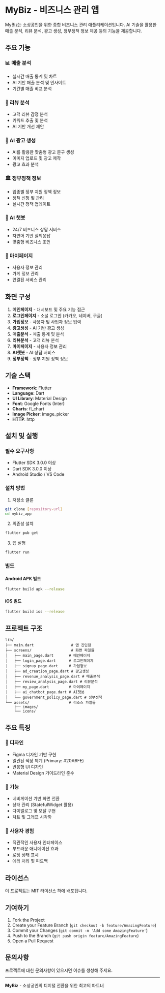 # MyBiz - 비즈니스 관리 앱

MyBiz는 소상공인을 위한 종합 비즈니스 관리 애플리케이션입니다. AI 기술을 활용한 매출 분석, 리뷰 분석, 광고 생성, 정부정책 정보 제공 등의 기능을 제공합니다.

## 주요 기능

### 📊 매출 분석
- 실시간 매출 통계 및 차트
- AI 기반 매출 분석 및 인사이트
- 기간별 매출 비교 분석

### 📝 리뷰 분석
- 고객 리뷰 감정 분석
- 키워드 추출 및 분석
- AI 기반 개선 제안

### 🎯 AI 광고 생성
- AI를 활용한 맞춤형 광고 문구 생성
- 이미지 업로드 및 광고 제작
- 광고 효과 분석

### 🏛️ 정부정책 정보
- 업종별 정부 지원 정책 정보
- 정책 신청 및 관리
- 실시간 정책 업데이트

### 🤖 AI 챗봇
- 24/7 비즈니스 상담 서비스
- 자연어 기반 질의응답
- 맞춤형 비즈니스 조언

### 👤 마이페이지
- 사용자 정보 관리
- 가게 정보 관리
- 연결된 서비스 관리

## 화면 구성

1. **메인페이지** - 대시보드 및 주요 기능 접근
2. **로그인페이지** - 소셜 로그인 (카카오, 네이버, 구글)
3. **가입정보** - 사용자 및 사업자 정보 입력
4. **광고생성** - AI 기반 광고 생성
5. **매출분석** - 매출 통계 및 분석
6. **리뷰분석** - 고객 리뷰 분석
7. **마이페이지** - 사용자 정보 관리
8. **AI챗봇** - AI 상담 서비스
9. **정부정책** - 정부 지원 정책 정보

## 기술 스택

- **Framework**: Flutter
- **Language**: Dart
- **UI Library**: Material Design
- **Font**: Google Fonts (Inter)
- **Charts**: fl_chart
- **Image Picker**: image_picker
- **HTTP**: http

## 설치 및 실행

### 필수 요구사항
- Flutter SDK 3.0.0 이상
- Dart SDK 3.0.0 이상
- Android Studio / VS Code

### 설치 방법

1. 저장소 클론
```bash
git clone [repository-url]
cd mybiz_app
```

2. 의존성 설치
```bash
flutter pub get
```

3. 앱 실행
```bash
flutter run
```

### 빌드

#### Android APK 빌드
```bash
flutter build apk --release
```

#### iOS 빌드
```bash
flutter build ios --release
```

## 프로젝트 구조

```
lib/
├── main.dart                 # 앱 진입점
├── screens/                  # 화면 파일들
│   ├── main_page.dart       # 메인페이지
│   ├── login_page.dart      # 로그인페이지
│   ├── signup_page.dart     # 가입정보
│   ├── ad_creation_page.dart # 광고생성
│   ├── revenue_analysis_page.dart # 매출분석
│   ├── review_analysis_page.dart # 리뷰분석
│   ├── my_page.dart         # 마이페이지
│   ├── ai_chatbot_page.dart # AI챗봇
│   └── government_policy_page.dart # 정부정책
└── assets/                  # 리소스 파일들
    ├── images/
    └── icons/
```

## 주요 특징

### 🎨 디자인
- Figma 디자인 기반 구현
- 일관된 색상 체계 (Primary: #20A6FE)
- 반응형 UI 디자인
- Material Design 가이드라인 준수

### 🔧 기능
- 네비게이션 기반 화면 전환
- 상태 관리 (StatefulWidget 활용)
- 다이얼로그 및 모달 구현
- 차트 및 그래프 시각화

### 📱 사용자 경험
- 직관적인 사용자 인터페이스
- 부드러운 애니메이션 효과
- 로딩 상태 표시
- 에러 처리 및 피드백

## 라이선스

이 프로젝트는 MIT 라이선스 하에 배포됩니다.

## 기여하기

1. Fork the Project
2. Create your Feature Branch (`git checkout -b feature/AmazingFeature`)
3. Commit your Changes (`git commit -m 'Add some AmazingFeature'`)
4. Push to the Branch (`git push origin feature/AmazingFeature`)
5. Open a Pull Request

## 문의사항

프로젝트에 대한 문의사항이 있으시면 이슈를 생성해 주세요.

---

**MyBiz** - 소상공인의 디지털 전환을 위한 최고의 파트너 